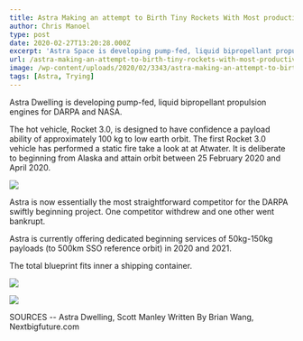 ```yaml
---
title: Astra Making an attempt to Birth Tiny Rockets With Most productive Days of Take into story
author: Chris Manoel
type: post
date: 2020-02-27T13:20:28.000Z
excerpt: 'Astra Space is developing pump-fed, liquid bipropellant propulsion engines for DARPA and NASA. The current vehicle, Rocket 3.0, is designed to have a payload capacity of approximately 100 kg to low earth orbit. The first Rocket 3.0 vehicle has completed a static fire test at Atwater. It is planned to launch from Alaska and reach&hellip;'
url: /astra-making-an-attempt-to-birth-tiny-rockets-with-most-productive-days-of-take-into-story/
image: /wp-content/uploads/2020/02/3343/astra-making-an-attempt-to-birth-tiny-rockets-with-most-productive-days-of-take-into-story.jpg
tags: [Astra, Trying]
---
```


Astra Dwelling is developing pump-fed, liquid bipropellant propulsion engines for DARPA and NASA.

The hot vehicle, Rocket 3.0, is designed to have confidence a payload ability of approximately 100 kg to low earth orbit. The first Rocket 3.0 vehicle has performed a static fire take a look at at Atwater. It is deliberate to beginning from Alaska and attain orbit between 25 February 2020 and April 2020.

![](https://www.nextbigfuture.com/wp-content/uploads/2020/02/astrarocket3-1024x576.jpg)

Astra is now essentially the most straightforward competitor for the DARPA swiftly beginning project. One competitor withdrew and one other went bankrupt.

Astra is currently offering dedicated beginning services of 50kg-150kg payloads (to 500km SSO reference orbit) in 2020 and 2021.

The total blueprint fits inner a shipping container.

![](https://www.nextbigfuture.com/wp-content/uploads/2020/02/Screen-Shot-2020-02-26-at-10.49.45-AM.jpg)

![](https://www.nextbigfuture.com/wp-content/uploads/2020/02/Screen-Shot-2020-02-26-at-10.49.39-AM-1024x464.jpg)

SOURCES -- Astra Dwelling, Scott Manley Written By Brian Wang, Nextbigfuture.com
